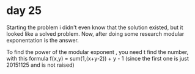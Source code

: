 # day 25

Starting the problem i didn't even know that the solution existed, but it looked
like a solved problem. Now, after doing some research modular exponentation is
the answer.

To find the power of the modular exponent , you need t find the number, with
this formula f(x,y) = sum(1,(x+y-2)) + y - 1 (since the first one is just
20151125 and is not raised)
